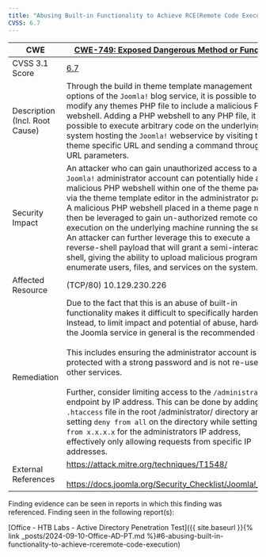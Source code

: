 ```yaml
---
title: "Abusing Built-in Functionality to Achieve RCE(Remote Code Execution)"
CVSS: 6.7
---
```


| CWE                               | [CWE-749: Exposed Dangerous Method or Function](https://cwe.mitre.org/data/definitions/749.html)                                                                                                                                                                                                                                                                                                                                                                                                                                                                                                                                                                                                                                   |
| --------------------------------- | ---------------------------------------------------------------------------------------------------------------------------------------------------------------------------------------------------------------------------------------------------------------------------------------------------------------------------------------------------------------------------------------------------------------------------------------------------------------------------------------------------------------------------------------------------------------------------------------------------------------------------------------------------------------------------------------------------------------------------------- |
| CVSS 3.1 Score                    | [6.7](https://nvd.nist.gov/vuln-metrics/cvss/v3-calculator?vector=AV:N/AC:L/PR:H/UI:N/S:U/C:H/I:L/A:H&version=3.1)                                                                                                                                                                                                                                                                                                                                                                                                                                                                                                                                                                                                                 |
| Description (Incl. Root<br>Cause) | Through the build in theme template management options of the `Joomla!` blog service, it is possible to modify any themes PHP file to include a malicious PHP webshell. Adding a PHP webshell to any PHP file, it is possible to execute arbitrary code on the underlying system hosting the `Joomla!` webservice by visiting the theme specific URL and sending a command through URL parameters.                                                                                                                                                                                                                                                                                                                                 |
| Security Impact                   | An attacker who can gain unauthorized access to a `Joomla!` administrator account can potentially hide a malicious PHP webshell within one of the theme pages via the theme template editor in the administrator panel. A malicious PHP webshell placed in a theme page may then be leveraged to gain un-authorized remote code execution on the underlying machine running the service. An attacker can further leverage this to execute a reverse-shell payload that will grant a semi-interactive shell, giving the ability to upload malicious programs or enumerate users, files, and services on the system.                                                                                                                 |
| Affected Resource                 | (TCP/80) 10.129.230.226                                                                                                                                                                                                                                                                                                                                                                                                                                                                                                                                                                                                                                                                                                            |
| Remediation                       | Due to the fact that this is an abuse of built-in functionality makes it difficult to specifically harden. Instead, to limit impact and potential of abuse, hardening the Joomla service in general is the recommended route. <br><br>This includes ensuring the administrator account is protected with a strong password and is not re-used with other services. <br><br>Further, consider limiting access to the `/administrator` endpoint by IP address. This can be done by adding a `.htaccess` file in the root /administrator/ directory and setting `deny from all` on the directory while setting `Allow from x.x.x.x` for the administrators IP address, effectively only allowing requests from specific IP addresses. |
| External References               | https://attack.mitre.org/techniques/T1548/<br><br>https://docs.joomla.org/Security_Checklist/Joomla!_Setup                                                                                                                                                                                                                                                                                                                                                                                                                                                                                                                                                                                                                         |


Finding evidence can be seen in reports in which this finding was referenced. Finding seen in the following report(s):

[Office - HTB Labs - Active Directory Penetration Test]({{ site.baseurl }}{% link _posts/2024-09-10-Office-AD-PT.md %}#6-abusing-built-in-functionality-to-achieve-rceremote-code-execution)
